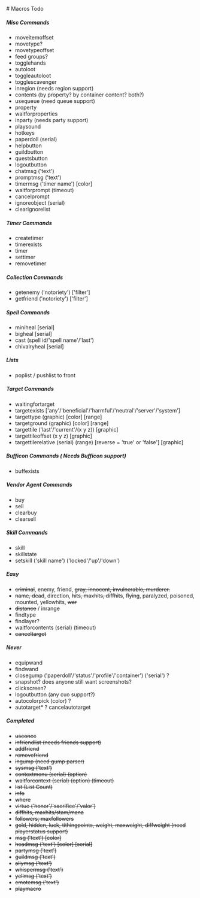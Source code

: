 ﻿﻿﻿﻿﻿﻿﻿﻿﻿﻿﻿﻿﻿﻿﻿﻿﻿﻿﻿﻿﻿﻿﻿﻿﻿﻿﻿﻿﻿﻿﻿﻿﻿﻿﻿﻿﻿﻿﻿﻿﻿﻿﻿﻿﻿﻿﻿﻿﻿﻿﻿﻿# Macros Todo##### Misc Commands- moveitemoffset- movetype?- movetypeoffset- feed groups?- togglehands- autoloot- toggleautoloot- togglescavenger- inregion (needs region support)- contents (by property? by container content? both?)- usequeue (need queue support)- property- waitforproperties- inparty (needs party support)- playsound- hotkeys- paperdoll (serial)- helpbutton- guildbutton- questsbutton- logoutbutton- chatmsg ('text')- promptmsg ('text')- timermsg ('timer name') [color]- waitforprompt (timeout)- cancelprompt- ignoreobject (serial)- clearignorelist##### Timer Commands- createtimer- timerexists- timer- settimer- removetimer##### Collection Commands- getenemy ('notoriety') ['filter']- getfriend ('notoriety') ['filter']##### Spell Commands- miniheal [serial]- bigheal [serial]- cast (spell id/'spell name'/'last')- chivalryheal [serial]##### Lists- poplist / pushlist to front##### Target Commands- waitingfortarget- targetexists ['any'/'beneficial'/'harmful'/'neutral'/'server'/'system']- targettype (graphic) [color] [range]- targetground (graphic) [color] [range]- targettile ('last'/'current'/(x y z)) [graphic]- targettileoffset (x y z) [graphic]- targettilerelative (serial) (range) [reverse = 'true' or 'false'] [graphic]##### Bufficon Commands ( Needs Bufficon support)- buffexists##### Vendor Agent Commands- buy- sell- clearbuy- clearsell##### Skill Commands- skill- skillstate- setskill ('skill name') ('locked'/'up'/'down')##### Easy- ~~criminal~~, enemy, friend, ~~gray, innocent, invulnerable, murderer.~~- ~~name, dead~~, direction, ~~hits, maxhits, diffhits~~, ~~flying~~, paralyzed, poisoned, mounted, yellowhits, ~~war~~- ~~distance~~ / inrange- findtype- findlayer?- waitforcontents (serial) (timeout)- ~~canceltarget~~##### Never- equipwand- findwand- closegump ('paperdoll'/'status'/'profile'/'container') ('serial') ?- snapshot? does anyone still want screenshots?- clickscreen?- logoutbutton (any cuo support?)- autocolorpick (color) ?- autotarget* ? cancelautotarget##### Completed- ~~useonce~~- ~~infriendlist (needs friends support)~~- ~~addfriend~~- ~~removefriend~~- ~~ingump (need gump parser)~~- ~~sysmsg ('text')~~- ~~contextmenu (serial) (option)~~- ~~waitforcontext (serial) (option) (timeout)~~- ~~list (List Count)~~- ~~info~~- ~~where~~- ~~virtue ('honor'/'sacrifice'/'valor')~~- ~~diffhits, maxhits/stam/mana~~- ~~followers, maxfollowers~~- ~~gold, hidden, luck, tithingpoints, weight, maxweight, diffweight (need playerstatus support)~~- ~~msg ('text') [color]~~- ~~headmsg ('text') [color] [serial]~~- ~~partymsg ('text')~~- ~~guildmsg ('text')~~- ~~allymsg ('text')~~- ~~whispermsg ('text')~~- ~~yellmsg ('text')~~- ~~emotemsg ('text')~~- ~~playmacro~~